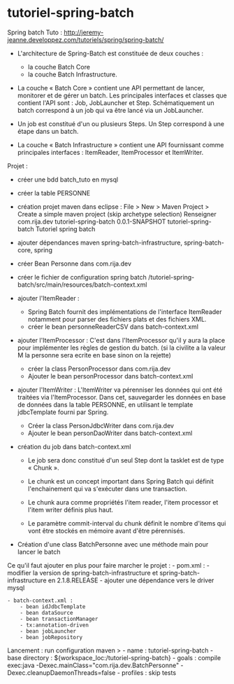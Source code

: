 # tutoriel-spring-batch
Spring batch  Tuto : http://jeremy-jeanne.developpez.com/tutoriels/spring/spring-batch/

- L'architecture de Spring-Batch est constituée de deux couches :
    - la couche Batch Core
    - la couche Batch Infrastructure.

- La couche « Batch Core » contient une API permettant de lancer, monitorer et de gérer un batch. 
Les principales interfaces et classes que contient l'API sont : Job, JobLauncher et Step. 
Schématiquement un batch correspond à un job qui va être lancé via un JobLauncher.

- Un job est constitué d'un ou plusieurs Steps. Un Step correspond à une étape dans un batch.

- La couche « Batch Infrastructure » contient une API fournissant comme principales interfaces : ItemReader, ItemProcessor et ItemWriter. 

Projet :
- créer une bdd batch_tuto en mysql
- créer la table PERSONNE

- création projet maven dans eclipse :
	File > New > Maven Project > Create a simple maven project (skip archetype selection)
	Renseigner <groupId>com.rija.dev</groupId>
	<artifactId>tutoriel-spring-batch</artifactId>
	<version>0.0.1-SNAPSHOT</version>
	<name>tutoriel-spring-batch</name>
	<description>Tutoriel spring batch</description>
	
- ajouter dépendances maven
spring-batch-infrastructure, spring-batch-core, spring

- créer Bean Personne dans com.rija.dev

- créer le fichier de configuration spring batch /tutoriel-spring-batch/src/main/resources/batch-context.xml

- ajouter l'ItemReader : 
	- Spring Batch fournit des implémentations de l'interface ItemReader notamment pour parser des fichiers plats et des fichiers XML.
	- créer le bean personneReaderCSV dans batch-context.xml

- ajouter l'ItemProcessor : C'est dans l'ItemProcessor qu'il y aura la place pour implémenter les règles de gestion du batch. (si la civilite a la valeur M la personne sera ecrite en base sinon on la rejette) 
	- créer la class PersonProcessor dans com.rija.dev
	- Ajouter le bean personProcessor dans batch-context.xml

- ajouter l'ItemWriter : L'ItemWriter va pérenniser les données qui ont été traitées via l'ItemProcessor. Dans cet, sauvegarder les données en base de données dans la table PERSONNE, en utilisant le template jdbcTemplate fourni par Spring.
	- Créer la class PersonJdbcWriter dans com.rija.dev
	- Ajouter le bean personDaoWriter dans batch-context.xml
	
- création du job dans batch-context.xml
	<job id="importPersonnes" xmlns="http://www.springframework.org/schema/batch">
		<step id="readWritePersonne">
			<tasklet>
				<chunk reader="personneReaderCSV" writer="personDaoWriter" processor="personProcessor" commit-interval="2" />
			</tasklet>
		</step>
	</job>
	- Le job sera donc constitué d'un seul Step dont la tasklet est de type « Chunk ».

	- Le chunk est un concept important dans Spring Batch qui définit l'enchainement qui va s'exécuter dans une transaction.
	- Le chunk aura comme propriétés l'item reader, l'item processor et l'item writer définis plus haut.
	- Le paramètre commit-interval du chunk définit le nombre d'items qui vont être stockés en mémoire avant d'être pérennisés. 

	
- Création d'une class BatchPersonne avec une méthode main pour lancer le batch
	
Ce qu'il faut ajouter en plus pour faire marcher le projet :
	- pom.xml : 
		- modifier la version de spring-batch-infrastructure et spring-batch-infrastructure en 2.1.8.RELEASE
		- ajouter une dépendance vers le driver mysql
		
	- batch-context.xml :
		- bean idJdbcTemplate
		- bean dataSource
		- bean transactionManager
		- tx:annotation-driven
		- bean jobLauncher
		- bean jobRepository
		
Lancement :
	run configuration maven > 
		- name : tutoriel-spring-batch
		- base directory : ${workspace_loc:/tutoriel-spring-batch}
		- goals : compile exec:java -Dexec.mainClass="com.rija.dev.BatchPersonne" -Dexec.cleanupDaemonThreads=false
		- profiles : skip tests

